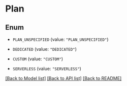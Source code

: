 # Plan

## Enum


* `PLAN_UNSPECIFIED` (value: `"PLAN_UNSPECIFIED"`)

* `DEDICATED` (value: `"DEDICATED"`)

* `CUSTOM` (value: `"CUSTOM"`)

* `SERVERLESS` (value: `"SERVERLESS"`)


[[Back to Model list]](../README.md#documentation-for-models) [[Back to API list]](../README.md#documentation-for-api-endpoints) [[Back to README]](../README.md)


